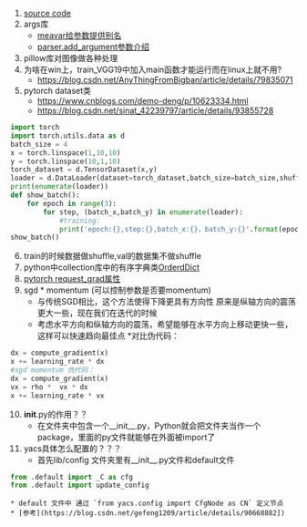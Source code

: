 1. [source code](https://github.com/tensorboy/pytorch_Realtime_Multi-Person_Pose_Estimation)
2. args库
	* [meavar给参数提供别名](https://blog.csdn.net/weixin_41803874/article/details/102586362)
	* [parser.add_argument参数介绍](https://blog.csdn.net/Samaritan_x/article/details/84146029)
3. pillow库对图像做各种处理
4. 为啥在win上，train_VGG19中加入main函数才能运行而在linux上就不用?
	* https://blog.csdn.net/AnyThingFromBigban/article/details/79835071
5. pytorch dataset类
	* https://www.cnblogs.com/demo-deng/p/10623334.html 
	* https://blog.csdn.net/sinat_42239797/article/details/93855728
```python
import torch
import torch.utils.data as d
batch_size = 4
x = torch.linspace(1,10,10)
y = torch.linspace(10,1,10)
torch_dataset = d.TensorDataset(x,y)
loader = d.DataLoader(dataset=torch_dataset,batch_size=batch_size,shuffle=True,num_workers=2,drop_last=True)
print(enumerate(loader))
def show_batch():
	for epoch in range(3):
		for step, (batch_x,batch_y) in enumerate(loader):
			#training:
			print('epoch:{},step:{},batch_x:{}，batch_y:{}'.format(epoch,step,batch_x,batch_y))
show_batch()
```
6. train的时候数据做shuffle,val的数据集不做shuffle
7. python中collection库中的有序字典类[OrderdDict](https://www.cnblogs.com/notzy/p/9312049.html)
8. [pytorch request_grad属性](https://zhuanlan.zhihu.com/p/85506092)
9. sgd * momentum (可以控制参数是否要momentum)
	* 与传统SGD相比，这个方法使得下降更具有方向性 原来是纵轴方向的震荡更大一些，现在我们在迭代的时候
	* 考虑水平方向和纵轴方向的震荡，希望能够在水平方向上移动更快一些，这样可以快速趋向最佳点
	*对比伪代码：
```python
dx = compute_gradient(x)
x += learning_rate * dx 
#sgd momentum 伪代码：
dx = compute_gradient(x)
vx = rho *  vx * dx 
x += learning_rate * vx 
```
10. __init__.py的作用？？
	* 在文件夹中包含一个__init__.py，Python就会把文件夹当作一个package，里面的py文件就能够在外面被import了
11. yacs具体怎么配置的？？？
	* 首先lib/config 文件夹里有__init__.py文件和default文件
```python
from .default import _C as cfg
from .default import update_config
```
	* default 文件中 通过 `from yacs.config import CfgNode as CN` 定义节点
	* [参考](https://blog.csdn.net/gefeng1209/article/details/90668882])

